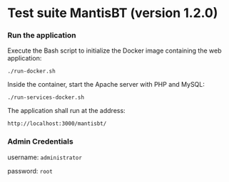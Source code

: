 # Test suite MantisBT (version 1.2.0)

### Run the application

Execute the Bash script to initialize the Docker image containing the web application:

`./run-docker.sh`

Inside the container, start the Apache server with PHP and MySQL:

`./run-services-docker.sh`

The application shall run at the address:

`http://localhost:3000/mantisbt/`

### Admin Credentials
username: `administrator`

password: `root`

